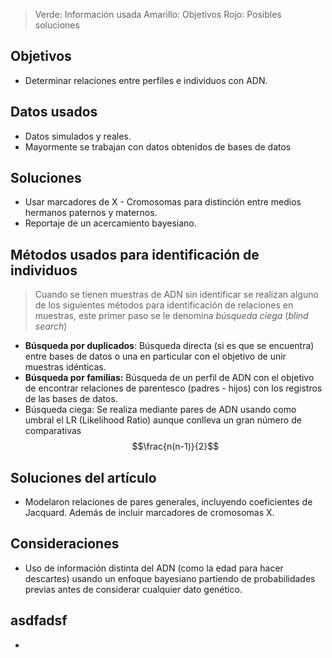 
> Verde: Información usada
> Amarillo: Objetivos
> Rojo: Posibles soluciones

## Objetivos
- Determinar relaciones entre perfiles e individuos con ADN.
## Datos usados
- Datos simulados y reales.
- Mayormente se trabajan con datos obtenidos de bases de datos 
## Soluciones
- Usar marcadores de X - Cromosomas para distinción entre medios hermanos paternos y maternos.
- Reportaje de un acercamiento bayesiano.
## Métodos usados para identificación de individuos
> Cuando se tienen muestras de ADN sin identificar se realizan alguno de los siguientes métodos para identificación de relaciones en muestras, este primer paso se le denomina *búsqueda ciega* (*blind search*)

- **Búsqueda por duplicados**: Búsqueda directa (si es que se encuentra) entre bases de datos o una en particular con el objetivo de unir muestras idénticas.
- **Búsqueda por familias:** Búsqueda de un perfil de ADN con el objetivo de encontrar relaciones de parentesco (padres - hijos) con los registros de las bases de datos.
- Búsqueda ciega: Se realiza mediante pares de ADN usando como umbral el LR (Likelihood Ratio) aunque conlleva un gran número de comparativas $$\frac{n(n-1)}{2}$$
## Soluciones del artículo
 -  Modelaron relaciones de pares generales, incluyendo coeficientes de Jacquard. Además de incluir marcadores de cromosomas X.
## Consideraciones
- Uso de información distinta del ADN (como la edad para hacer descartes) usando un enfoque bayesiano partiendo de probabilidades previas antes de considerar cualquier dato genético.
## asdfadsf
- 